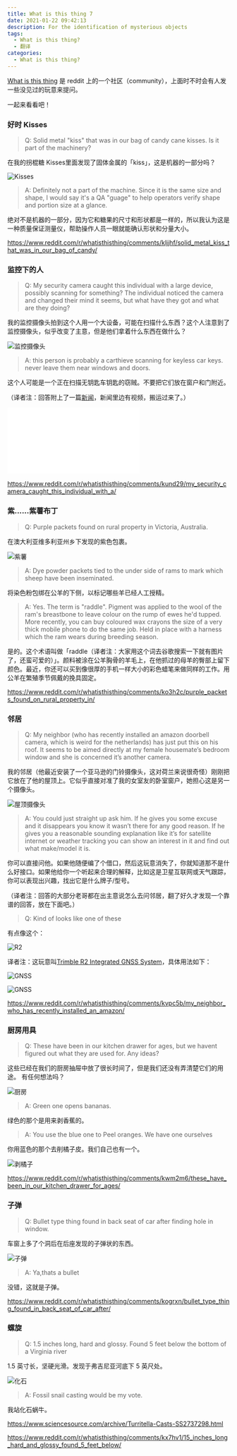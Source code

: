 ```yaml
---
title: What is this thing 7
date: 2021-01-22 09:42:13
description: For the identification of mysterious objects
tags:
  - What is this thing?
  - 翻译
categories:
  - What is this thing?
---
```


[What is this thing](https://www.reddit.com/r/whatisthisthing/) 是 reddit 上的一个社区（community），上面时不时会有人发一些没见过的玩意来提问。

一起来看看吧！

<!-- more -->

### 好时 Kisses

> Q: Solid metal "kiss" that was in our bag of candy cane kisses. Is it part of the machinery?

在我的拐棍糖 Kisses里面发现了固体金属的「kiss」，这是机器的一部分吗？

![Kisses](https://cdn.jsdelivr.net/gh/AemonCao/AemonCao.github.io@master/source/_posts/whatisthisthing-7/Kisses.jpg)

> A: Definitely not a part of the machine. Since it is the same size and shape, I would say it's a QA "guage" to help operators verify shape and portion size at a glance.

绝对不是机器的一部分，因为它和糖果的尺寸和形状都是一样的，所以我认为这是一种质量保证测量仪，帮助操作人员一眼就能确认形状和分量大小。

<https://www.reddit.com/r/whatisthisthing/comments/kljjhf/solid_metal_kiss_that_was_in_our_bag_of_candy/>

### 监控下的人

> Q: My security camera caught this individual with a large device, possibly scanning for something? The individual noticed the camera and changed their mind it seems, but what have they got and what are they doing?

我的监控摄像头拍到这个人用一个大设备，可能在扫描什么东西？这个人注意到了监控摄像头，似乎改变了主意，但是他们拿着什么东西在做什么？

![监控摄像头](https://cdn.jsdelivr.net/gh/AemonCao/AemonCao.github.io@master/source/_posts/whatisthisthing-7/监控摄像头.jpg)

> A: this person is probably a carthieve scanning for keyless car keys. never leave them near windows and doors.

这个人可能是一个正在扫描无钥匙车钥匙的窃贼。不要把它们放在窗户和门附近。

（译者注：回答附上了一篇[新闻](https://www.carlock.co/blog/en/2019/01/04/keyless-car-theft-how-thieves-are-using-hacking-to-steal-your-car/)，新闻里边有视频，搬运过来了。）

<iframe src="//player.bilibili.com/player.html?aid=288783688&bvid=BV1ef4y1k7LD&cid=285693389&page=1" scrolling="no" border="0" frameborder="no" framespacing="0" allowfullscreen="true"> </iframe>

<https://www.reddit.com/r/whatisthisthing/comments/kund29/my_security_camera_caught_this_individual_with_a/>

### 紫……紫薯布丁

> Q: Purple packets found on rural property in Victoria, Australia.

在澳大利亚维多利亚州乡下发现的紫色包裹。

![紫薯](https://cdn.jsdelivr.net/gh/AemonCao/AemonCao.github.io@master/source/_posts/whatisthisthing-7/紫薯.jpeg)

> A: Dye powder packets tied to the under side of rams to mark which sheep have been inseminated.

将染色粉包绑在公羊的下侧，以标记哪些羊已经人工授精。

> A: Yes. The term is "raddle". Pigment was applied to the wool of the ram's breastbone to leave colour on the rump of ewes he'd tupped. More recently, you can buy coloured wax crayons the size of a very thick mobile phone to do the same job. Held in place with a harness which the ram wears during breeding season.

是的。这个术语叫做「raddle（译者注：大家用这个词去谷歌搜索一下就有图片了，还蛮可爱的）」。颜料被涂在公羊胸骨的羊毛上，在他抓过的母羊的臀部上留下颜色。最近，你还可以买到像很厚的手机一样大小的彩色蜡笔来做同样的工作。用公羊在繁殖季节佩戴的挽具固定。

<https://www.reddit.com/r/whatisthisthing/comments/ko3h2c/purple_packets_found_on_rural_property_in/>

### 邻居

> Q: My neighbor (who has recently installed an amazon doorbell camera, which is weird for the netherlands) has just put this on his roof. It seems to be aimed directly at my female housemate’s bedroom window and she is concerned it’s another camera.

我的邻居（他最近安装了一个亚马逊的门铃摄像头，这对荷兰来说很奇怪）刚刚把它放在了他的屋顶上。它似乎直接对准了我的女室友的卧室窗户，她担心这是另一个摄像头。

![屋顶摄像头](https://cdn.jsdelivr.net/gh/AemonCao/AemonCao.github.io@master/source/_posts/whatisthisthing-7/屋顶摄像头.jpg)

> A: You could just straight up ask him. If he gives you some excuse and it disappears you know it wasn’t there for any good reason. If he gives you a reasonable sounding explanation like it’s for satellite internet or weather tracking you can show an interest in it and find out what make/model it is.

你可以直接问他。如果他随便编了个借口，然后这玩意消失了，你就知道那不是什么好接口。如果他给你一个听起来合理的解释，比如这是卫星互联网或天气跟踪，你可以表现出兴趣，找出它是什么牌子/型号。

（译者注：回答的大部分老哥都在出主意说怎么去问邻居，翻了好久才发现一个靠谱的回答，放在下面吧。）

> Q: Kind of looks like one of these

有点像这个：

![R2](https://cdn.jsdelivr.net/gh/AemonCao/AemonCao.github.io@master/source/_posts/whatisthisthing-7/R2.jpg)

译者注：这玩意叫[Trimble R2 Integrated GNSS System](https://geospatial.trimble.com/products-and-solutions/trimble-r2)，具体用法如下：

![GNSS](https://cdn.jsdelivr.net/gh/AemonCao/AemonCao.github.io@master/source/_posts/whatisthisthing-7/GNSS1.jpg)

![GNSS](https://cdn.jsdelivr.net/gh/AemonCao/AemonCao.github.io@master/source/_posts/whatisthisthing-7/GNSS2.jpg)

<https://www.reddit.com/r/whatisthisthing/comments/kvpc5b/my_neighbor_who_has_recently_installed_an_amazon/>

### 厨房用具

> Q: These have been in our kitchen drawer for ages, but we havent figured out what they are used for. Any ideas?

这些已经在我们的厨房抽屉中放了很长时间了，但是我们还没有弄清楚它们的用途。 有任何想法吗？

![厨房](https://cdn.jsdelivr.net/gh/AemonCao/AemonCao.github.io@master/source/_posts/whatisthisthing-7/厨房.jpg)

> A: Green one opens bananas.

绿色的那个是用来剥香蕉的。

> A: You use the blue one to Peel oranges. We have one ourselves

你用蓝色的那个去削橘子皮。我们自己也有一个。

![剥橘子](https://cdn.jsdelivr.net/gh/AemonCao/AemonCao.github.io@master/source/_posts/whatisthisthing-7/剥橘子.jpg)

<https://www.reddit.com/r/whatisthisthing/comments/kwm2m6/these_have_been_in_our_kitchen_drawer_for_ages/>

### 子弹

> Q: Bullet type thing found in back seat of car after finding hole in window.

车窗上多了个洞后在后座发现的子弹状的东西。

![子弹](https://cdn.jsdelivr.net/gh/AemonCao/AemonCao.github.io@master/source/_posts/whatisthisthing-7/子弹.jpg)

> A: Ya,thats a bullet

没错，这就是子弹。

<https://www.reddit.com/r/whatisthisthing/comments/kogrxn/bullet_type_thing_found_in_back_seat_of_car_after/>

### 螺旋

> Q: 1.5 inches long, hard and glossy. Found 5 feet below the bottom of a Virginia river

1.5 英寸长，坚硬光滑。发现于弗吉尼亚河底下 5 英尺处。

![化石](https://cdn.jsdelivr.net/gh/AemonCao/AemonCao.github.io@master/source/_posts/whatisthisthing-7/化石.jpg)

> A: Fossil snail casting would be my vote.

我站化石蜗牛。

<https://www.sciencesource.com/archive/Turritella-Casts-SS2737298.html>

<https://www.reddit.com/r/whatisthisthing/comments/kx7hv1/15_inches_long_hard_and_glossy_found_5_feet_below/>
